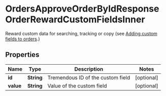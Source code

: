 

# OrdersApproveOrderByIdResponseOrderRewardCustomFieldsInner

Reward custom data for searching, tracking or copy (see [Adding custom fields to orders](https://developers.tremendous.com/reference/using-custom-fields-to-add-custom-data-to-rewards).)

## Properties

| Name | Type | Description | Notes |
|------------ | ------------- | ------------- | -------------|
|**id** | **String** | Tremendous ID of the custom field |  [optional] |
|**value** | **String** | Value of the custom field |  [optional] |



